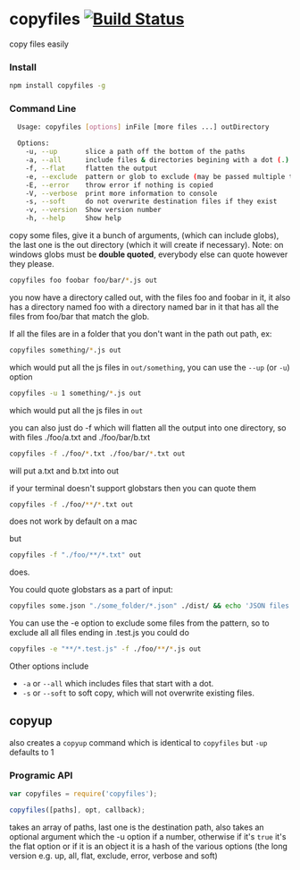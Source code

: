 copyfiles [![Build Status](https://travis-ci.org/calvinmetcalf/copyfiles.svg)](https://travis-ci.org/calvinmetcalf/copyfiles)
===

copy files easily

### Install

```bash
npm install copyfiles -g
```
### Command Line

```bash
  Usage: copyfiles [options] inFile [more files ...] outDirectory

  Options:
    -u, --up       slice a path off the bottom of the paths               [number]
    -a, --all      include files & directories begining with a dot (.)    [boolean]
    -f, --flat     flatten the output                                     [boolean]
    -e, --exclude  pattern or glob to exclude (may be passed multiple times)
    -E, --error    throw error if nothing is copied                       [boolean]
    -V, --verbose  print more information to console                      [boolean]
    -s, --soft     do not overwrite destination files if they exist       [boolean]
    -v, --version  Show version number                                    [boolean]
    -h, --help     Show help                                              [boolean]
```

copy some files, give it a bunch of arguments, (which can include globs), the last one
is the out directory (which it will create if necessary).  Note: on windows globs must be **double quoted**, everybody else can quote however they please.

```bash
copyfiles foo foobar foo/bar/*.js out
```

you now have a directory called out, with the files foo and foobar in it, it also has a directory named foo with a directory named
bar in it that has all the files from foo/bar that match the glob.

If all the files are in a folder that you don't want in the path out path, ex:

```bash
copyfiles something/*.js out
```

which would put all the js files in `out/something`, you can use the `--up` (or `-u`) option

```bash
copyfiles -u 1 something/*.js out
```

which would put all the js files in `out`

you can also just do -f which will flatten all the output into one directory, so with files ./foo/a.txt and ./foo/bar/b.txt

```bash
copyfiles -f ./foo/*.txt ./foo/bar/*.txt out
```

will put a.txt and b.txt into out

if your terminal doesn't support globstars then you can quote them

```bash
copyfiles -f ./foo/**/*.txt out
```

does not work by default on a mac

but

```bash
copyfiles -f "./foo/**/*.txt" out
```

does.

You could quote globstars as a part of input:
```bash
copyfiles some.json "./some_folder/*.json" ./dist/ && echo 'JSON files copied.'
```

You can use the -e option to exclude some files from the pattern, so to exclude all all files ending in .test.js you could do

```bash
copyfiles -e "**/*.test.js" -f ./foo/**/*.js out
```

Other options include

- `-a` or `--all` which includes files that start with a dot.
- `-s` or `--soft` to soft copy, which will not overwrite existing files.

## copyup

also creates a `copyup` command which is identical to `copyfiles` but `-up` defaults to 1

### Programic API

```js
var copyfiles = require('copyfiles');

copyfiles([paths], opt, callback);
```
takes an array of paths, last one is the destination path, also takes an optional argument which the -u option if a number, otherwise if it's `true` it's the flat option or if it is an object it is a hash of the various options (the long version e.g. up, all, flat, exclude, error, verbose and soft)  
